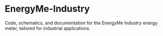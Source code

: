 # EnergyMe-Industry
Code, schematics, and documentation for the EnergyMe Industry energy meter, tailored for industrial applications.
